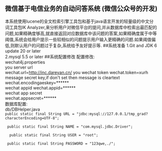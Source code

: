 ## 微信基于电信业务的自动问答系统 (微信公众号的开发)
本系统使用lucene的全文检索引擎工具包和基于java语言开发的轻量级的中文分词工具包IK Analyzer,来分析用户对微信平台的提问,并从数据库中检索出最匹配的问题,如果精确度够高,就直接返回对应数据库中该问题的答案,如果精确度属于中等阈值,系统会给用户提示一些较相似的问题提示用户输入更精确的问题.如果阈值偏低,则默认用户的问题过于复杂,系统给予友好提示等.
##系统准备
1.Git and JDK 6 update 20 or later		
2.mysql 5.5 or later
##系统配置修改
配置修改:	
wechat4j.properties		
	you server url	
wechat.url=http://inc.dareyan.cn/
	you wechat token
wechat.token=xurh	
	message secret key,if don't set then message is cleartext	
wechat.encodingaeskey=******		
	wechat appid
wechat.appid=******			
	wechat app secret		
wechat.appsecret=******			
数据库配置:			
db/DBHelper.java			
`public static final String URL = "jdbc:mysql://127.0.0.1/tmp_grad?characterEncoding=UTF-8";`
    
` public static final String NAME = "com.mysql.jdbc.Driver";`
    
  `  public static final String USER = "root";`
    
   ` public static final String PASSWORD = "123qwe,./";`


